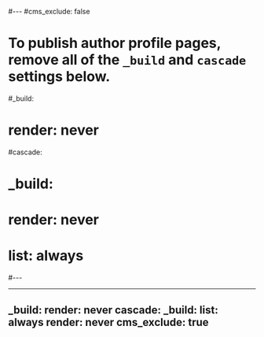 #---
#cms_exclude: false

# To publish author profile pages, remove all of the `_build` and `cascade` settings below.
#_build:
#  render: never
#cascade:
#  _build:
#    render: never
#    list: always
#---

---
_build:
  render: never
cascade:
  _build:
    list: always
    render: never
cms_exclude: true
---
